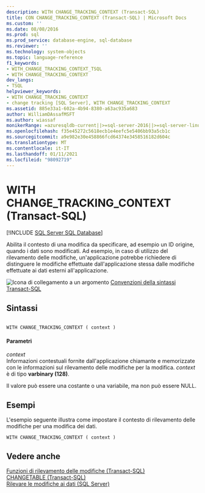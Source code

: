 ```yaml
---
description: WITH CHANGE_TRACKING_CONTEXT (Transact-SQL)
title: CON CHANGE_TRACKING_CONTEXT (Transact-SQL) | Microsoft Docs
ms.custom: ''
ms.date: 08/08/2016
ms.prod: sql
ms.prod_service: database-engine, sql-database
ms.reviewer: ''
ms.technology: system-objects
ms.topic: language-reference
f1_keywords:
- WITH_CHANGE_TRACKING_CONTEXT_TSQL
- WITH CHANGE_TRACKING_CONTEXT
dev_langs:
- TSQL
helpviewer_keywords:
- WITH CHANGE_TRACKING_CONTEXT
- change tracking [SQL Server], WITH CHANGE_TRACKING_CONTEXT
ms.assetid: 885e33a1-602a-4b94-8380-a63ac935a683
author: WilliamDAssafMSFT
ms.author: wiassaf
monikerRange: =azuresqldb-current||>=sql-server-2016||>=sql-server-linux-2017||=azuresqldb-mi-current
ms.openlocfilehash: f35e45272c5618ecb1e4eefc5e5406bb93a5cb1c
ms.sourcegitcommit: a9e982e30e458866fcd64374e3458516182d604c
ms.translationtype: MT
ms.contentlocale: it-IT
ms.lasthandoff: 01/11/2021
ms.locfileid: "98092719"
---
```

# <a name="with-change_tracking_context-transact-sql"></a>WITH CHANGE_TRACKING_CONTEXT (Transact-SQL)
[!INCLUDE [SQL Server SQL Database](../../includes/applies-to-version/sql-asdb.md)]

  Abilita il contesto di una modifica da specificare, ad esempio un ID origine, quando i dati sono modificati. Ad esempio, in caso di utilizzo del rilevamento delle modifiche, un'applicazione potrebbe richiedere di distinguere le modifiche effettuate dall'applicazione stessa dalle modifiche effettuate ai dati esterni all'applicazione.  

 ![Icona di collegamento a un argomento](../../database-engine/configure-windows/media/topic-link.gif "Icona di collegamento a un argomento") [Convenzioni della sintassi Transact-SQL](../../t-sql/language-elements/transact-sql-syntax-conventions-transact-sql.md)  
  
## <a name="syntax"></a>Sintassi  
  
```  
  
WITH CHANGE_TRACKING_CONTEXT ( context )  
```  
  
#### <a name="parameters"></a>Parametri  
 *context*  
 Informazioni contestuali fornite dall'applicazione chiamante e memorizzate con le informazioni sul rilevamento delle modifiche per la modifica. *context* è di tipo **varbinary (128)**.  
  
 Il valore può essere una costante o una variabile, ma non può essere NULL.  
  
## <a name="examples"></a>Esempi  
 L'esempio seguente illustra come impostare il contesto di rilevamento delle modifiche per una modifica dei dati.  
  
```  
WITH CHANGE_TRACKING_CONTEXT ( context )  
```  
  
## <a name="see-also"></a>Vedere anche  
 [Funzioni di rilevamento delle modifiche &#40;Transact-SQL&#41;](../../relational-databases/system-functions/change-tracking-functions-transact-sql.md)   
 [CHANGETABLE &#40;Transact-SQL&#41;](../../relational-databases/system-functions/changetable-transact-sql.md)   
 [Rilevare le modifiche ai dati &#40;SQL Server&#41;](../../relational-databases/track-changes/track-data-changes-sql-server.md)  
  
  
